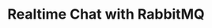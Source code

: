 ---
title: Realtime Chat with RabbitMQ
published: 2025-01-10
description: A simple proof of concept
tags: [NodeJS]
category: Projects
draft: true
---